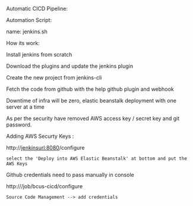 Automatic CICD Pipeline:

Automation Script: 

name: jenkins.sh

How its work:

Install jenkins from scratch

Download the plugins and update the jenkins plugin

Create the new project from jenkins-cli 

Fetch the code from github with the help github plugin and webhook

Downtime of infra will be zero, elastic beanstalk deployment with one server at a time

As per the security have removed AWS access key / secret key and git password.

Adding AWS Securty Keys :

http://<jenkinsurl:8080>/configure
    
    select the 'Deploy into AWS Elastic Beanstalk' at bottom and put the AWS Keys

Github credentials need to pass manually in console 

http://<jenkins-URL>/job/bcus-cicd/configure 
  
    Source Code Management --> add credentials
  	
